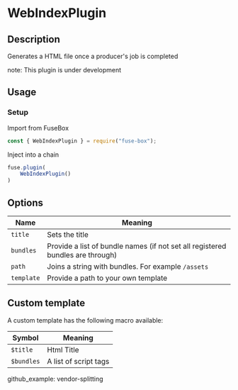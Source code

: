 # WebIndexPlugin


## Description
Generates a HTML file once a producer's job is completed

note: This plugin is under development



## Usage

### Setup
Import from FuseBox

```js
const { WebIndexPlugin } = require("fuse-box");
```

Inject into a chain

```js
fuse.plugin(
    WebIndexPlugin()
)
```

## Options

| Name | Meaning |
| ------------- | ------------- |
| ` title `   | Sets the title  |
| ` bundles ` | Provide a list of bundle names (if not set all registered bundles are through) |
| ` path `   | Joins a string with bundles. For example `/assets`  |
| ` template `   | Provide a path to your own template  |



## Custom template

A custom template has the following macro available:

| Symbol | Meaning |
| ------------- | ------------- |
| ` $title `   | Html Title  |
| ` $bundles `   | A list of script tags |

github_example: vendor-splitting